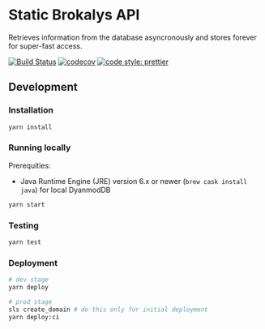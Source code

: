 # Static Brokalys API
Retrieves information from the database asyncronously and stores forever for super-fast access.

[![Build Status](https://travis-ci.org/brokalys/sls-static-api.svg?branch=master)](https://travis-ci.org/brokalys/sls-static-api)
[![codecov](https://codecov.io/gh/brokalys/sls-static-api/branch/master/graph/badge.svg)](https://codecov.io/gh/brokalys/sls-static-api)
[![code style: prettier](https://img.shields.io/badge/code_style-prettier-ff69b4.svg?style=flat-square)](https://github.com/prettier/prettier)


## Development
### Installation
```sh
yarn install
```

### Running locally
Prerequities:
- Java Runtime Engine (JRE) version 6.x or newer (`brew cask install java`) for local DyanmodDB

```sh
yarn start
```

### Testing
```sh
yarn test
```

### Deployment
```sh
# dev stage
yarn deploy

# prod stage
sls create_domain # do this only for initial deployment
yarn deploy:ci
```
